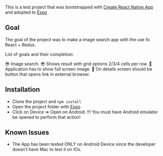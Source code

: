 This is a test project that was bootstrapped with [Create React Native App](https://github.com/react-community/create-react-native-app) and adopted to [Expo](https://expo.io/)

## Goal

The goal of the project was to make a image search app with the use fo React + Redux.

List of goals and their completion:

:sunglasses: Image search.
:sunglasses: Shows result with grid options 2/3/4 cells per row.
:hankey: Application has to show full screen image.
:hankey: On details screen should be button that opens link in external browser.

## Installation

* Clone the project and `npm install`
* Open the project folder with [Expo](https://expo.io/)
* Click on Device => Open on Android. !!! You must have Android emulator be opened to perform that action!

## Known Issues

* The App has been tested ONLY on Android Device since the developer doesn't have Mac to test it on IOs.
